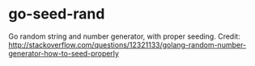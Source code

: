 # go-seed-rand
Go random string and number generator, with proper seeding. Credit: http://stackoverflow.com/questions/12321133/golang-random-number-generator-how-to-seed-properly
